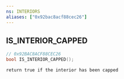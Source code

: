 ```yaml
---
ns: INTERIORS
aliases: ["0x92bac8acf88cec26"]
---
```

## IS_INTERIOR_CAPPED

```c
// 0x92BAC8ACF88CEC26
bool IS_INTERIOR_CAPPED();
```

```
return true if the interior has been capped
```
